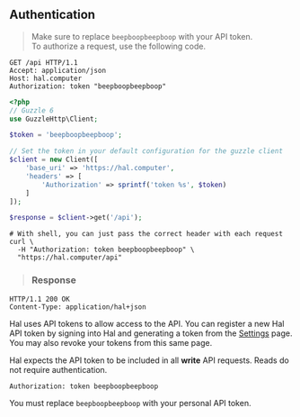 ## Authentication

> Make sure to replace `beepboopbeepboop` with your API token.  
> To authorize a request, use the following code.

```http
GET /api HTTP/1.1
Accept: application/json
Host: hal.computer
Authorization: token "beepboopbeepboop"
```

```php
<?php
// Guzzle 6
use GuzzleHttp\Client;

$token = 'beepboopbeepboop';

// Set the token in your default configuration for the guzzle client
$client = new Client([
    'base_uri' => 'https://hal.computer',
    'headers' => [
        'Authorization' => sprintf('token %s', $token)
    ]
]);

$response = $client->get('/api');
```

```shell
# With shell, you can just pass the correct header with each request
curl \
  -H "Authorization: token beepboopbeepboop" \
  "https://hal.computer/api"
```

> ### Response

```http--response
HTTP/1.1 200 OK
Content-Type: application/hal+json
```

Hal uses API tokens to allow access to the API. You can register a new Hal API token by signing into Hal and generating
a token from the [Settings](https://hal9000/settings) page. You may also revoke your tokens from this same page.

Hal expects the API token to be included in all **write** API requests. Reads do not require authentication.

`Authorization: token beepboopbeepboop`

<aside class="notice">
    You must replace <code>beepboopbeepboop</code> with your personal API token.
</aside>
